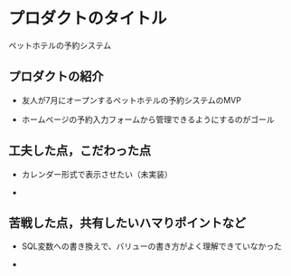 # プロダクトのタイトル
ペットホテルの予約システム

## プロダクトの紹介

- 友人が7月にオープンするペットホテルの予約システムのMVP

- ホームページの予約入力フォームから管理できるようにするのがゴール

## 工夫した点，こだわった点

- カレンダー形式で表示させたい（未実装）

- 

## 苦戦した点，共有したいハマりポイントなど

- SQL変数への書き換えで、バリューの書き方がよく理解できていなかった

- 
